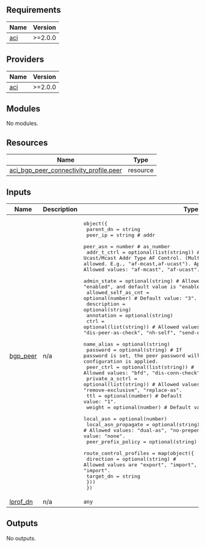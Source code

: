 <!-- BEGIN_TF_DOCS -->
## Requirements

| Name | Version |
|------|---------|
| <a name="requirement_aci"></a> [aci](#requirement\_aci) | >=2.0.0 |

## Providers

| Name | Version |
|------|---------|
| <a name="provider_aci"></a> [aci](#provider\_aci) | >=2.0.0 |

## Modules

No modules.

## Resources

| Name | Type |
|------|------|
| [aci_bgp_peer_connectivity_profile.peer](https://registry.terraform.io/providers/CiscoDevNet/aci/latest/docs/resources/bgp_peer_connectivity_profile) | resource |

## Inputs

| Name | Description | Type | Default | Required |
|------|-------------|------|---------|:--------:|
| <a name="input_bgp_peer"></a> [bgp\_peer](#input\_bgp\_peer) | n/a | <pre>object({<br>    parent_dn                       = string<br>    peer_ip                         = string # addr<br>    peer_asn                        = number # as_number<br>    addr_t_ctrl                     = optional(list(string)) # Ucast/Mcast Addr Type AF Control. (Multiple Comma-Delimited values are allowed. E.g., "af-mcast,af-ucast"). Apply "" to clear all the values. Allowed values: "af-mcast", "af-ucast". Default value: "af-ucast".<br>    admin_state                     = optional(string) # Allowed values are "disabled", "enabled", and default value is "enabled"<br>    allowed_self_as_cnt             = optional(number) # Default value: "3".<br>    description                     = optional(string)<br>    annotation                      = optional(string)<br>    ctrl                            = optional(list(string)) # Allowed values: "allow-self-as", "as-override", "dis-peer-as-check", "nh-self", "send-com", "send-ext-com"<br>    name_alias                      = optional(string)<br>    password                        = optional(string) # If password is set, the peer password will reset when terraform configuration is applied.<br>    peer_ctrl                       = optional(list(string)) # Allowed values: "bfd", "dis-conn-check".<br>    private_a_sctrl                 = optional(list(string)) # Allowed values: "remove-all", "remove-exclusive", "replace-as".<br>    ttl                             = optional(number) # Default value: "1".<br>    weight                          = optional(number) # Default value: "0".<br>    local_asn                       = optional(number)<br>    local_asn_propagate             = optional(string) # Allowed values: "dual-as", "no-prepend", "none", "replace-as". Default value: "none".<br>    peer_prefix_policy              = optional(string)<br>    route_control_profiles          = map(object({<br>      direction = optional(string) # Allowed values are "export", "import", and default value is "import".<br>      target_dn = string<br>    }))<br>  })</pre> | n/a | yes |
| <a name="input_lprof_dn"></a> [lprof\_dn](#input\_lprof\_dn) | n/a | `any` | n/a | yes |

## Outputs

No outputs.
<!-- END_TF_DOCS -->